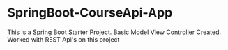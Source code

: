 # SpringBoot-CourseApi-App

This is a Spring Boot Starter Project.
Basic Model View Controller Created.
Worked with REST Api's on this project
